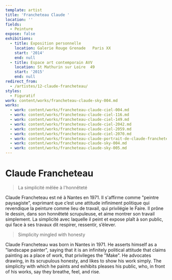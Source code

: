 ```yaml
---
template: artist
title: 'Francheteau Claude '
location: ''
fields:
  - Peinture
expose: false
exhibitions:
  - title: Exposition personnelle
    location: Galerie Rouge Grenade   Paris XX
    start: '2014'
    end: null
  - title: Espace art contemporain AVV
    location: St Mathurin sur Loire  49
    start: '2015'
    end: null
redirect_from:
  - /artistes/12-claude-francheteau/
styles:
  - Figuratif
work: content/works/francheteau-claude-sky-004.md
works:
  - work: content/works/francheteau-claude-ciel-004.md
  - work: content/works/francheteau-claude-ciel-116.md
  - work: content/works/francheteau-claude-ciel-149.md
  - work: content/works/francheteau-claude-ciel-2042.md
  - work: content/works/francheteau-claude-ciel-2059.md
  - work: content/works/francheteau-claude-ciel-2070.md
  - work: content/works/francheteau-claude-portrait-de-claude-francheteau.md
  - work: content/works/francheteau-claude-sky-004.md
  - work: content/works/francheteau-claude-sky-005.md
---
```

# Claude Francheteau

> La simplicité mêlée à l'honnêteté

Claude Francheteau est né à Nantes en 1971. Il s'affirme comme "peintre paysagiste", exprimant que c’est une attitude infiniment politique qui revendique la peinture comme lieu de travail, qui privilégie le Faire. Il prône le dessin, dans son honnêteté scrupuleuse, et aime montrer son travail simplement. La simplicité avec laquelle il peint et expose plaît à son public, qui face à ses travaux dit respirer, ressentir, s’élever.

> Simplicity mingled with honesty

Claude Francheteau was born in Nantes in 1971. He asserts himself as a "landscape painter", saying that it is an infinitely political attitude that claims painting as a place of work, that privileges the "Make". He advocates drawing, in its scrupulous honesty, and likes to show his work simply. The simplicity with which he paints and exhibits pleases his public, who, in front of his works, say they breathe, feel, and rise.
